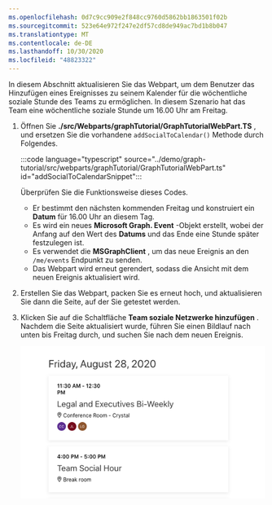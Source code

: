 ```yaml
---
ms.openlocfilehash: 0d7c9cc909e2f848cc9760d5862bb1863501f02b
ms.sourcegitcommit: 523e64e972f247e2df57cd8de949ac7bd1b8b047
ms.translationtype: MT
ms.contentlocale: de-DE
ms.lasthandoff: 10/30/2020
ms.locfileid: "48823322"
---
```

<!-- markdownlint-disable MD002 MD041 -->

In diesem Abschnitt aktualisieren Sie das Webpart, um dem Benutzer das Hinzufügen eines Ereignisses zu seinem Kalender für die wöchentliche soziale Stunde des Teams zu ermöglichen. In diesem Szenario hat das Team eine wöchentliche soziale Stunde um 16.00 Uhr am Freitag.

1. Öffnen Sie **./src/Webparts/graphTutorial/GraphTutorialWebPart.TS** , und ersetzen Sie die vorhandene `addSocialToCalendar()` Methode durch Folgendes.

    :::code language="typescript" source="../demo/graph-tutorial/src/webparts/graphTutorial/GraphTutorialWebPart.ts" id="addSocialToCalendarSnippet":::

    Überprüfen Sie die Funktionsweise dieses Codes.

    - Er bestimmt den nächsten kommenden Freitag und konstruiert ein **Datum** für 16.00 Uhr an diesem Tag.
    - Es wird ein neues **Microsoft Graph. Event** -Objekt erstellt, wobei der Anfang auf den Wert des **Datums** und das Ende eine Stunde später festzulegen ist.
    - Es verwendet die **MSGraphClient** , um das neue Ereignis an den `/me/events` Endpunkt zu senden.
    - Das Webpart wird erneut gerendert, sodass die Ansicht mit dem neuen Ereignis aktualisiert wird.

1. Erstellen Sie das Webpart, packen Sie es erneut hoch, und aktualisieren Sie dann die Seite, auf der Sie getestet werden.

1. Klicken Sie auf die Schaltfläche **Team soziale Netzwerke hinzufügen** . Nachdem die Seite aktualisiert wurde, führen Sie einen Bildlauf nach unten bis Freitag durch, und suchen Sie nach dem neuen Ereignis.

    ![Ein Screenshot des neu erstellten Ereignisses, das im Webpart gerendert wurde.](images/new-event.png)
